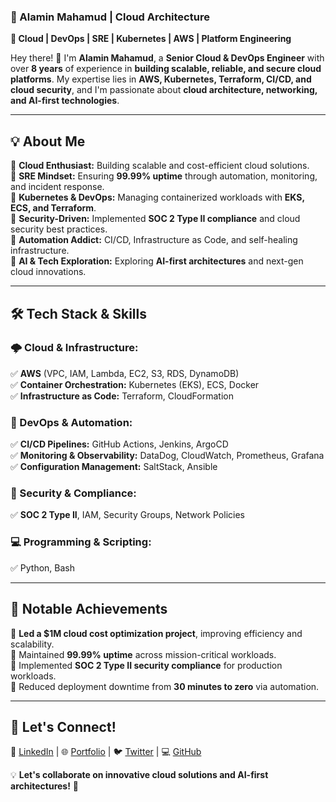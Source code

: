 ### 🚀 Alamin Mahamud | Cloud Architecture  
**🔹 Cloud | DevOps | SRE | Kubernetes | AWS | Platform Engineering**  

Hey there! 👋 I'm **Alamin Mahamud**, a **Senior Cloud & DevOps Engineer** with over **8 years** of experience in **building scalable, reliable, and secure cloud platforms**. My expertise lies in **AWS, Kubernetes, Terraform, CI/CD, and cloud security**, and I'm passionate about **cloud architecture, networking, and AI-first technologies**.  

---

## **💡 About Me**  
🔹 **Cloud Enthusiast:** Building scalable and cost-efficient cloud solutions.  
🔹 **SRE Mindset:** Ensuring **99.99% uptime** through automation, monitoring, and incident response.  
🔹 **Kubernetes & DevOps:** Managing containerized workloads with **EKS, ECS, and Terraform**.  
🔹 **Security-Driven:** Implemented **SOC 2 Type II compliance** and cloud security best practices.  
🔹 **Automation Addict:** CI/CD, Infrastructure as Code, and self-healing infrastructure.  
🔹 **AI & Tech Exploration:** Exploring **AI-first architectures** and next-gen cloud innovations.  

---

## **🛠️ Tech Stack & Skills**  
### **🌩️ Cloud & Infrastructure:**  
✅ **AWS** (VPC, IAM, Lambda, EC2, S3, RDS, DynamoDB)  
✅ **Container Orchestration:** Kubernetes (EKS), ECS, Docker  
✅ **Infrastructure as Code:** Terraform, CloudFormation  

### **🚀 DevOps & Automation:**  
✅ **CI/CD Pipelines:** GitHub Actions, Jenkins, ArgoCD  
✅ **Monitoring & Observability:** DataDog, CloudWatch, Prometheus, Grafana  
✅ **Configuration Management:** SaltStack, Ansible  

### **🔐 Security & Compliance:**  
✅ **SOC 2 Type II**, IAM, Security Groups, Network Policies  

### **💻 Programming & Scripting:**  
✅ Python, Bash  

---

## **📌 Notable Achievements**  
🔹 **Led a $1M cloud cost optimization project**, improving efficiency and scalability.  
🔹 Maintained **99.99% uptime** across mission-critical workloads.  
🔹 Implemented **SOC 2 Type II security compliance** for production workloads.  
🔹 Reduced deployment downtime from **30 minutes to zero** via automation.  

---

## **📢 Let's Connect!**  
💼 [LinkedIn](#) | 🌐 [Portfolio](#) | 🐦 [Twitter](#) | 💻 [GitHub](#)  

💡 **Let's collaborate on innovative cloud solutions and AI-first architectures!** 🚀  
